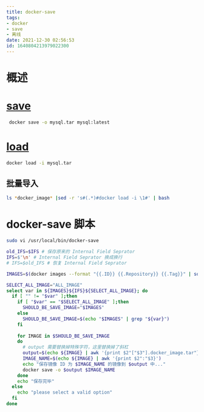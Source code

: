 ```yaml
---
title: docker-save
tags: 
- docker
- save
- 离线
date: 2021-12-30 02:56:53
id: 1640804213979022300
---
```

# 概述

#  [save](https://docs.docker.com/engine/reference/commandline/save/) 

```sh
 docker save -o mysql.tar mysql:latest
```

#  [load](https://docs.docker.com/engine/reference/commandline/load/) 

```sh
docker load -i mysql.tar
```

## 批量导入

```sh
ls *docker_image* |sed -r 's#(.*)#docker load -i \1#' | bash
```

# docker-save 脚本

```sh
sudo vi /usr/local/bin/docker-save
```

```sh
old_IFS=$IFS # 保存原来的 Internal Field Seprator 
IFS=$'\n' # Internal Field Seprator 换成换行
# IFS=$old_IFS # 恢复 Internal Field Seprator 

IMAGES=$(docker images --format "{{.ID}} {{.Repository}} {{.Tag}}" | sort -k 2)

SELECT_ALL_IMAGE="ALL_IMAGE"
select var in ${IMAGES}${IFS}${SELECT_ALL_IMAGE}; do
  if [ "" != "$var" ];then
    if [ "$var" == "$SELECT_ALL_IMAGE" ];then
      SHOULD_BE_SAVE_IMAGE="$IMAGES"
    else 
      SHOULD_BE_SAVE_IMAGE=$(echo "$IMAGES" | grep "${var}")
    fi
    
    for IMAGE in $SHOULD_BE_SAVE_IMAGE
    do
      # output 需要替换掉特殊字符，这里替换掉了斜杠
      output=$(echo ${IMAGE} | awk '{print $2"["$3"].docker_image.tar"}' | sed 's/[\x2F]/./g')
      IMAGE_NAME=$(echo ${IMAGE} | awk '{print $2":"$3}')
      echo "保存镜像 ID 为 $IMAGE_NAME 的镜像到 $output 中..."
      docker save -o $output $IMAGE_NAME
    done
    echo "保存完毕"
  else
    echo "please select a valid option"
  fi 
done
```









